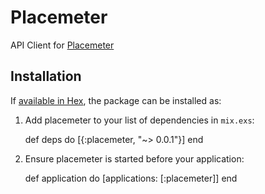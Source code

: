 # Placemeter

API Client for [Placemeter](http://www.placemeter.com/)

## Installation

If [available in Hex](https://hex.pm/docs/publish), the package can be installed as:

  1. Add placemeter to your list of dependencies in `mix.exs`:

        def deps do
          [{:placemeter, "~> 0.0.1"}]
        end

  2. Ensure placemeter is started before your application:

        def application do
          [applications: [:placemeter]]
        end
